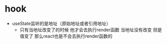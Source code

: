 # hook

* useState监听的是地址（原始地址或者引用地址）
    - 只有当地址改变了的时候 他才会去执行render函数 当地址没有改变 但是值变了 那么react也是不会去执行render函数的